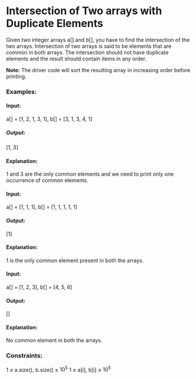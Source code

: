 # Intersection of Two arrays with Duplicate Elements
Given two integer arrays a[] and b[], you have to find the intersection of the two arrays. Intersection of two arrays is said to be elements that are common in both arrays. The intersection should not have duplicate elements and the result should contain items in any order.

**Note:** The driver code will sort the resulting array in increasing order before printing.

### Examples:
#### Input:
a[] = [1, 2, 1, 3, 1], b[] = [3, 1, 3, 4, 1]
##### Output:
[1, 3]
#### Explanation:
1 and 3 are the only common elements and we need to print only one occurrence of common elements.

#### Input:
a[] = [1, 1, 1], b[] = [1, 1, 1, 1, 1]
#### Output:
[1]
#### Explanation: 
1 is the only common element present in both the arrays.

#### Input:
a[] = [1, 2, 3], b[] = [4, 5, 6]
#### Output:
[]
#### Explanation:
No common element in both the arrays.

### Constraints:
1 ≤ a.size(), b.size() ≤ $`10^5`$
1 ≤ a[i], b[i] ≤ $`10^5`$

